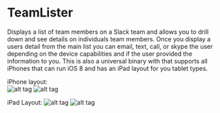 # TeamLister
Displays a list of team members on a Slack team and allows you to drill down and see details on individuals team members. Once you display a users detail from the main list you can email, text, call, or skype the user depending on the device capabilities and if the user provided the information to you. This is also a universal binary with that supports all iPhones that can run iOS 8 and has an iPad layout for you tablet types.

iPhone layout:
<br>
![alt tag](https://raw.github.com/longsview/TeamLister/master/README_images/iPhone1.png)
![alt tag](https://raw.github.com/longsview/TeamLister/master/README_images/iPhone2.png)

iPad Layout:
![alt tag](https://raw.github.com/longsview/TeamLister/master/README_images/iPad1.png)
![alt tag](https://raw.github.com/longsview/TeamLister/master/README_images/iPad2.png)
